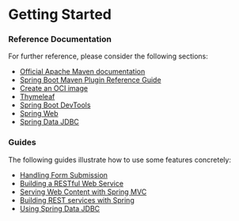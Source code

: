 # Getting Started

### Reference Documentation

For further reference, please consider the following sections:

* [Official Apache Maven documentation](https://maven.apache.org/guides/index.html)
* [Spring Boot Maven Plugin Reference Guide](https://docs.spring.io/spring-boot/docs/2.7.5/maven-plugin/reference/html/)
* [Create an OCI image](https://docs.spring.io/spring-boot/docs/2.7.5/maven-plugin/reference/html/#build-image)
* [Thymeleaf](https://docs.spring.io/spring-boot/docs/2.7.5/reference/htmlsingle/#web.servlet.spring-mvc.template-engines)
* [Spring Boot DevTools](https://docs.spring.io/spring-boot/docs/2.7.5/reference/htmlsingle/#using.devtools)
* [Spring Web](https://docs.spring.io/spring-boot/docs/2.7.5/reference/htmlsingle/#web)
* [Spring Data JDBC](https://docs.spring.io/spring-boot/docs/2.7.5/reference/htmlsingle/#data.sql.jdbc)

### Guides

The following guides illustrate how to use some features concretely:

* [Handling Form Submission](https://spring.io/guides/gs/handling-form-submission/)
* [Building a RESTful Web Service](https://spring.io/guides/gs/rest-service/)
* [Serving Web Content with Spring MVC](https://spring.io/guides/gs/serving-web-content/)
* [Building REST services with Spring](https://spring.io/guides/tutorials/rest/)
* [Using Spring Data JDBC](https://github.com/spring-projects/spring-data-examples/tree/master/jdbc/basics)

